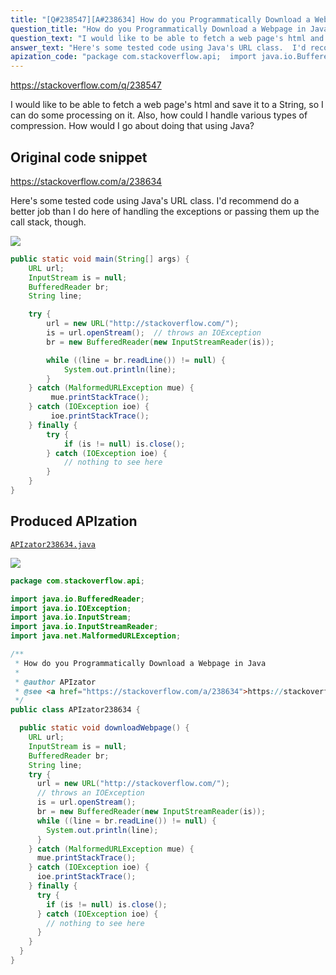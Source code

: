 ```yaml
---
title: "[Q#238547][A#238634] How do you Programmatically Download a Webpage in Java"
question_title: "How do you Programmatically Download a Webpage in Java"
question_text: "I would like to be able to fetch a web page's html and save it to a String, so I can do some processing on it.  Also, how could I handle various types of compression. How would I go about doing that using Java?"
answer_text: "Here's some tested code using Java's URL class.  I'd recommend do a better job than I do here of handling the exceptions or passing them up the call stack, though."
apization_code: "package com.stackoverflow.api;  import java.io.BufferedReader; import java.io.IOException; import java.io.InputStream; import java.io.InputStreamReader; import java.net.MalformedURLException;  /**  * How do you Programmatically Download a Webpage in Java  *  * @author APIzator  * @see <a href=\"https://stackoverflow.com/a/238634\">https://stackoverflow.com/a/238634</a>  */ public class APIzator238634 {    public static void downloadWebpage() {     URL url;     InputStream is = null;     BufferedReader br;     String line;     try {       url = new URL(\"http://stackoverflow.com/\");       // throws an IOException       is = url.openStream();       br = new BufferedReader(new InputStreamReader(is));       while ((line = br.readLine()) != null) {         System.out.println(line);       }     } catch (MalformedURLException mue) {       mue.printStackTrace();     } catch (IOException ioe) {       ioe.printStackTrace();     } finally {       try {         if (is != null) is.close();       } catch (IOException ioe) {         // nothing to see here       }     }   } }"
---
```


https://stackoverflow.com/q/238547

I would like to be able to fetch a web page&#x27;s html and save it to a String, so I can do some processing on it.  Also, how could I handle various types of compression.
How would I go about doing that using Java?



## Original code snippet

https://stackoverflow.com/a/238634

Here&#x27;s some tested code using Java&#x27;s URL class.  I&#x27;d recommend do a better job than I do here of handling the exceptions or passing them up the call stack, though.

<div class="code-logo"><img src="/stackoverflow.png" /></div>

```java
public static void main(String[] args) {
    URL url;
    InputStream is = null;
    BufferedReader br;
    String line;

    try {
        url = new URL("http://stackoverflow.com/");
        is = url.openStream();  // throws an IOException
        br = new BufferedReader(new InputStreamReader(is));

        while ((line = br.readLine()) != null) {
            System.out.println(line);
        }
    } catch (MalformedURLException mue) {
         mue.printStackTrace();
    } catch (IOException ioe) {
         ioe.printStackTrace();
    } finally {
        try {
            if (is != null) is.close();
        } catch (IOException ioe) {
            // nothing to see here
        }
    }
}
```

## Produced APIzation

[`APIzator238634.java`](https://github.com/pasqualesalza/apization-temp-data/raw/master/search/APIzator238634.java)

<div class="code-logo"><img src="/apizator.png" /></div>

```java
package com.stackoverflow.api;

import java.io.BufferedReader;
import java.io.IOException;
import java.io.InputStream;
import java.io.InputStreamReader;
import java.net.MalformedURLException;

/**
 * How do you Programmatically Download a Webpage in Java
 *
 * @author APIzator
 * @see <a href="https://stackoverflow.com/a/238634">https://stackoverflow.com/a/238634</a>
 */
public class APIzator238634 {

  public static void downloadWebpage() {
    URL url;
    InputStream is = null;
    BufferedReader br;
    String line;
    try {
      url = new URL("http://stackoverflow.com/");
      // throws an IOException
      is = url.openStream();
      br = new BufferedReader(new InputStreamReader(is));
      while ((line = br.readLine()) != null) {
        System.out.println(line);
      }
    } catch (MalformedURLException mue) {
      mue.printStackTrace();
    } catch (IOException ioe) {
      ioe.printStackTrace();
    } finally {
      try {
        if (is != null) is.close();
      } catch (IOException ioe) {
        // nothing to see here
      }
    }
  }
}

```